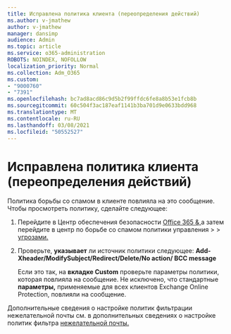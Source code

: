 ```yaml
---
title: Исправлена политика клиента (переопределения действий)
ms.author: v-jmathew
author: v-jmathew
manager: dansimp
audience: Admin
ms.topic: article
ms.service: o365-administration
ROBOTS: NOINDEX, NOFOLLOW
localization_priority: Normal
ms.collection: Adm_O365
ms.custom:
- "9000760"
- "7391"
ms.openlocfilehash: bc7ad8acd86c9d5b2f99ffdc6fe8a8b53e1fcb8b
ms.sourcegitcommit: 60c504f3ac187eaf1141b3ba701d9e0633bdd968
ms.translationtype: MT
ms.contentlocale: ru-RU
ms.lasthandoff: 03/08/2021
ms.locfileid: "50552527"
---
```

# <a name="fix-tenant-policy-action-override"></a>Исправлена политика клиента (переопределения действий)

Политика борьбы со спамом в клиенте повлияла на это сообщение. Чтобы просмотреть политику, сделайте следующее:

1. Перейдите в Центр обеспечения безопасности [Office 365 &,](https://go.microsoft.com/fwlink/p/?linkid=2077143)а затем перейдите в центр по борьбе со спамом политики управления   >    >  [угрозами.](https://go.microsoft.com/fwlink/?linkid=2101518)
2. Проверьте, **указывает** ли источник политики следующее:  **Add-Xheader/ModifySubject/Redirect/Delete/No action/ BCC message**

    Если это так, на **вкладке Custom** проверьте параметры политики, которая повлияла на сообщение. Не исключено, что стандартные **параметры,** применяемые для всех клиентов Exchange Online Protection, повлияли на сообщение.

Дополнительные сведения о настройке политик фильтрации нежелательной почты см. в дополнительных сведениях о настройке политик фильтра [нежелательной почты.](https://go.microsoft.com/fwlink/?linkid=2101431)
